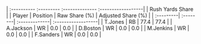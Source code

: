 | :---------- :--------- :-------------- :------------------|
|                      Rush Yards Share                     |
| Player    | Position | Raw Share (%) | Adjusted Share (%) |
| :---------| :--------| :-------------| :------------------|
| T.Jones   | RB       | 77.4          | 77.4               |
| A.Jackson | WR       | 0.0           | 0.0                |
| D.Boston  | WR       | 0.0           | 0.0                |
| M.Jenkins | WR       | 0.0           | 0.0                |
| F.Sanders | WR       | 0.0           | 0.0                |